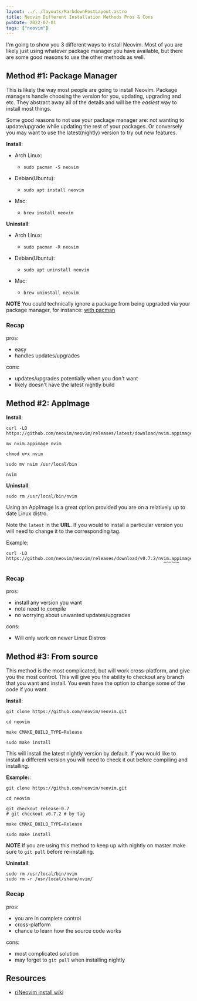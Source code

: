 ```yaml
---
layout: ../../layouts/MarkdownPostLayout.astro
title: Neovim Different Installation Methods Pros & Cons
pubDate: 2022-07-01
tags: ["neovim"]
---
```


I'm going to show you 3 different ways to install Neovim. Most of you are likely just using whatever package manager you have available, but there are some good reasons to use the other methods as well.

## Method #1: Package Manager

This is likely the way most people are going to install Neovim. Package managers handle choosing the version for you, updating, upgrading and etc. They abstract away all of the details and will be the *easiest* way to install most things.

Some good reasons to not use your package manager are: not wanting to update/upgrade while updating the rest of your packages. Or conversely you may want to use the latest(nightly) version to try out new features.

**Install**:

  - Arch Linux:
    - `sudo pacman -S neovim`

  - Debian(Ubuntu):
    - `sudo apt install neovim`

  - Mac:
    - `brew install neovim`

**Uninstall**:

  - Arch Linux:
    - `sudo pacman -R neovim`

  - Debian(Ubuntu):
    - `sudo apt uninstall neovim`

  - Mac:
    - `brew uninstall neovim`

**NOTE** You could technically ignore a package from being upgraded via your package manager, for instance: [with pacman](https://ostechnix.com/safely-ignore-package-upgraded-arch-linux/)
### Recap

pros:
  - easy
  - handles updates/upgrades

cons:
  - updates/upgrades potentially when you don't want
  - likely doesn't have the latest nightly build

## Method #2: AppImage

**Install**:

  ```
  curl -LO https://github.com/neovim/neovim/releases/latest/download/nvim.appimage

  mv nvim.appimage nvim

  chmod u+x nvim

  sudo mv nvim /usr/local/bin

  nvim
  ```

**Uninstall**:

  ```
  sudo rm /usr/local/bin/nvim
  ```

Using an AppImage is a great option provided you are on a relatively up to date Linux distro. 

Note the `latest` in the **URL**. If you would to install a particular version you will need to change it to the corresponding tag.

Example:

  ```
  curl -LO https://github.com/neovim/neovim/releases/download/v0.7.2/nvim.appimage
                                                              ^^^^^^
  ```

### Recap

pros:
  - install any version you want
  - note need to compile
  - no worrying about unwanted updates/upgrades

cons:
  - Will only work on newer Linux Distros

## Method #3: From source

This method is the most complicated, but will work cross-platform, and give you the most control. This will give you the ability to checkout any branch that you want and install. You even have the option to change some of the code if you want.

**Install**:

  ```
  git clone https://github.com/neovim/neovim.git

  cd neovim

  make CMAKE_BUILD_TYPE=Release

  sudo make install
  ```

This will install the latest nightly version by default. If you would like to install a different version you will need to check it out before compiling and installing.

**Example:**:

  ```
  git clone https://github.com/neovim/neovim.git

  cd neovim

  git checkout release-0.7 
  # git checkout v0.7.2 # by tag

  make CMAKE_BUILD_TYPE=Release

  sudo make install
  ```

**NOTE** If you are using this method to keep up with nightly on master make sure to `git pull` before re-installing.

**Uninstall**:

  ```
  sudo rm /usr/local/bin/nvim
  sudo rm -r /usr/local/share/nvim/
  ```

### Recap

pros:
  - you are in complete control
  - cross-platform
  - chance to learn how the source code works

cons:
  - most complicated solution
  - may forget to `git pull` when installing nightly

## Resources

- [r/Neovim install wiki](https://github.com/neovim/neovim/wiki/Installing-Neovim)

